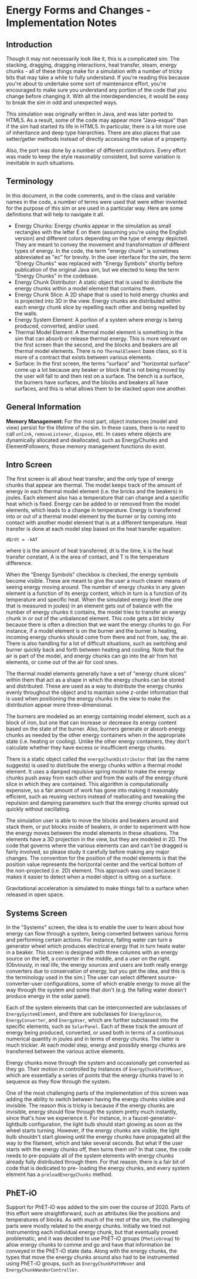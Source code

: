 # Energy Forms and Changes - Implementation Notes

## Introduction

Though it may not necessarily look like it, this is a complicated sim. The stacking, dragging, dragging interactions,
heat transfer, steam, energy chunks - all of these things make for a simulation with a number of tricky bits that may
take a while to fully understand. If you're reading this because you're about to undertake some sort of maintenance
effort, you're encouraged to make sure you understand any portion of the code that you change before changing it. With
all the interdependencies, it would be easy to break the sim in odd and unexpected ways.

This simulation was originally written in Java, and was later ported to HTML5. As a result, some of the code may appear
more "Java-esque" than if the sim had started its life in HTML5. In particular, there is a lot more use of inheritance
and deep type hierarchies. There are also places that use setter/getter methods instead of directly accessing the value
of a property.

Also, the port was done by a number of different contributors. Every effort was made to keep the style reasonably
consistent, but some variation is inevitable in such situations.

## Terminology

In this document, in the code comments, and in the class and variable names in the code, a number of terms were used
that were either invented for the purpose of this sim or are used in a particular way. Here are some definitions that
will help to navigate it all.

- Energy Chunks: Energy chunks appear in the simulation as small rectangles with the letter E on them (assuming you're
  using the English version) and different colors depending on the type of energy depicted. They are meant to convey the
  movement and transformation of different types of energy. In the code, the term "energy chunk" is sometimes
  abbreviated as "ec" for brevity. In the user interface for the sim, the term "Energy Chunks" was replaced with "Energy
  Symbols"
  shortly before publication of the original Java sim, but we elected to keep the term "Energy Chunks" in the codebase.
- Energy Chunk Distributor: A static object that is used to distribute the energy chunks within a model element that
  contains them.
- Energy Chunk Slice: A 2D shape that is used to hold energy chunks and is projected into 3D in the view. Energy chunks
  are distributed within each energy chunk slice by repelling each other and being repelled by the walls.
- Energy System Element: A portion of a system where energy is being produced, converted, and/or used.
- Thermal Model Element: A thermal model element is something in the sim that can absorb or release thermal energy. This
  is more relevant on the first screen than the second, and the blocks and beakers are all thermal model elements. There
  is no `ThermalElement` base class, so it is more of a contract that exists between various elements.
- Surface: In the first screen, the terms "surface" and "horizontal surface" come up a lot because any beaker or block
  that is not being moved by the user will fall to and then rest on a surface. The bench is a surface, the burners have
  surfaces, and the blocks and beakers all have surfaces, and this is what allows them to be stacked upon one another.

## General Information

**Memory Management:** For the most part, object instances (model and view) persist for the lifetime of the sim. In
these cases, there is no need to call `unlink`, `removeListener`, `dispose`, etc. In cases where objects are dynamically
allocated and deallocated, such as EnergyChunks and ElementFollowers, those memory management functions do exist.

## Intro Screen

The first screen is all about heat transfer, and the only type of energy chunks that appear are thermal. The model keeps
track of the amount of energy in each thermal model element (i.e. the bricks and the beakers) in joules. Each element
also has a temperature that can change and a specific heat which is fixed. Energy can be added to or removed from the
model elements, which leads to a change in temperature. Energy is transferred into or out of a thermal model element by
the burner or by coming into contact with another model element that is at a different temperature. Heat transfer is
done at each model step based on the heat transfer equation:

```
dQ/dt = -kAT
```

where `Q` is the amount of heat transferred, dt is the time, k is the heat transfer constant, A is the area of contact,
and T is the temperature difference.

When the "Energy Symbols" checkbox is checked, the energy symbols become visible. These are meant to give the user a
much clearer means of seeing energy moving around. The number of energy chunks in any given element is a function of its
energy content, which in turn is a function of its temperature and specific heat. When the simulated energy level
(the one that is measured in joules) in an element gets out of balance with the number of energy chunks it contains, the
model tries to transfer an energy chunk in or out of the unbalanced element. This code gets a bit tricky because there
is often a direction that we want the energy chunks to go. For instance, if a model element is on the burner and the
burner is heating, incoming energy chunks should come from there and not from, say, the air. There is also handling for
a lot of difficult situations, such as switching and burner quickly back and forth between heating and cooling. Note
that the air is part of the model, and energy chunks can go into the air from hot elements, or come out of the air for
cool ones.

The thermal model elements generally have a set of "energy chunk slices" within them that act as a shape in which the
energy chunks can be stored and distributed. These are used as a way to distribute the energy chunks evenly throughout
the object and to maintain some z-order information that is used when positioning the energy chunks in the view to make
the distribution appear more three-dimensional.

The burners are modeled as an energy containing model element, such as a block of iron, but one that can increase or
decrease its energy content based on the state of the burner. Also, burners generate or absorb energy chunks as needed
by the other energy containers when in the appropriate state (i.e. heating or cooling). Unlike the other energy
containers, they don't calculate whether they have excess or insufficient energy chunks.

There is a static object called the `energyChunkDistributor` that (as the name suggests) is used to distribute the
energy chunks within a thermal model element. It uses a damped repulsive spring model to make the energy chunks push
away from each other and from the walls of the energy chunk slice in which they are contained. This algorithm is
computationally expensive, so a fair amount of work has gone into making it reasonably efficient, such as reusing
vectors instead of reallocating and tweaking the repulsion and damping parameters such that the energy chunks spread out
quickly without oscillating.

The simulation user is able to move the blocks and beakers around and stack them, or put blocks inside of beakers, in
order to experiment with how the energy moves between the model elements in these situations. The elements have a 3D
projection in the view, but they are modeled in 2D. The code that governs where the various elements can and can't be
dragged is fairly involved, so please study it carefully before making any major changes. The convention for the
position of the model elements is that the position value represents the horizontal center and the vertical bottom of
the non-projected (i.e. 2D) element. This approach was used because it makes it easier to detect when a model object is
sitting on a surface.

Gravitational acceleration is simulated to make things fall to a surface when released in open space.

## Systems Screen

In the "Systems" screen, the idea is to enable the user to learn about how energy can flow through a system, being
converted between various forms and performing certain actions. For instance, falling water can turn a generator wheel
which produces electrical energy that in turn heats water in a beaker. This screen is designed with three columns with
an energy source on the left, a converter in the middle, and a user on the right.  (Obviously, in real life, the energy
sources and users are both really energy converters due to conservation of energy, but you get the idea, and this is the
terminology used in the sim.)  The user can select different source-converter-user configurations, some of which enable
energy to move all the way through the system and some that don't (e.g. the falling water doesn't produce energy in the
solar panel).

Each of the system elements that can be interconnected are subclasses of `EnergySystemElement`, and there are subclasses
for `EnergySource`, `EnergyConverter`, and `EnergyUser`, which are further subclassed into the specific elements, such
as `SolarPanel`. Each of these track the amount of energy being produced, converted, or used both in terms of a
continuous numerical quantity in joules and in terms of energy chunks. The latter is much trickier. At each model step,
energy and possibly energy chunks are transferred between the various active elements.

Energy chunks move through the system and occasionally get converted as they go. Their motion in controlled by instances
of `EnergyChunkPathMover`, which are essentially a series of points that the energy chunks travel to in sequence as they
flow through the system.

One of the most challenging parts of the implementation of this screen was adding the ability to switch between having
the energy chunks visible and invisible. The reason this is tricky is because if the energy chunks are invisible, energy
should flow through the system pretty much instantly, since that's how we experience it. For instance, in a
faucet-generator-lightbulb configuration, the light bulb should start glowing as soon as the wheel starts turning.
However, if the energy chunks are visible, the light bulb shouldn't start glowing until the energy chunks have
propagated all the way to the filament, which and take several seconds. But what if the user starts with the energy
chunks off, then turns them on? In that case, the code needs to pre-populate all of the system elements with energy
chunks already fully distributed through them. For that reason, there is a fair bit of code that is dedicated to pre-
loading the energy chunks, and every system element has a `preloadEnergyChunks` method.

## PhET-iO

Support for PhET-iO was added to the sim over the course of 2020. Parts of this effort were straightforward, such as
attributes like the positions and temperatures of blocks. As with much of the rest of the sim, the challenging parts
were mostly related to the energy chunks. Initially we tried not instrumenting each individual energy chunk, but that
eventually proved problematic, and it was decided to use PhET-iO groups (`PhetioGroup`) to allow energy chunks to comme
and go and have that information be conveyed in the PhET-iO state data. Along with the energy chunks, the types that
move the energy chunks around also had to be instrumented using PhET-iO groups, such as `EnergyChunkPathMover` and
`EnergyChunkWanderController`.